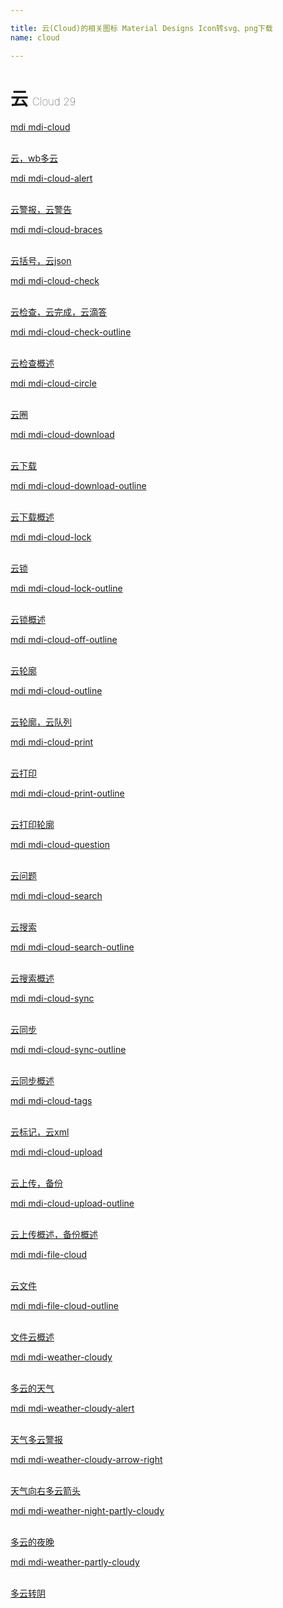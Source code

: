 ```yaml
---

title: 云(Cloud)的相关图标 Material Designs Icon转svg、png下载
name: cloud

---
```


# 云  <small style="font-size: 60%;font-weight: 100">Cloud <span class="badge-secondary badge">29</span> </small>

<search tag="cloud" :max="0"/>

<div class="icon-list row" id="search-show"><a href="/icon/cloud.html" class="icon-item col-6 col-sm-4 col-md-2"><div class="icon-item-inner"><i class="mdi mdi-cloud"></i><p><span>mdi mdi-cloud</span></p> <p><br> 云，wb多云</p></div></a><a href="/icon/cloud-alert.html" class="icon-item col-6 col-sm-4 col-md-2"><div class="icon-item-inner"><i class="mdi mdi-cloud-alert"></i><p><span>mdi mdi-cloud-alert</span></p> <p><br> 云警报，云警告</p></div></a><a href="/icon/cloud-braces.html" class="icon-item col-6 col-sm-4 col-md-2"><div class="icon-item-inner"><i class="mdi mdi-cloud-braces"></i><p><span>mdi mdi-cloud-braces</span></p> <p><br> 云括号，云json</p></div></a><a href="/icon/cloud-check.html" class="icon-item col-6 col-sm-4 col-md-2"><div class="icon-item-inner"><i class="mdi mdi-cloud-check"></i><p><span>mdi mdi-cloud-check</span></p> <p><br> 云检查，云完成，云滴答</p></div></a><a href="/icon/cloud-check-outline.html" class="icon-item col-6 col-sm-4 col-md-2"><div class="icon-item-inner"><i class="mdi mdi-cloud-check-outline"></i><p><span>mdi mdi-cloud-check-outline</span></p> <p><br> 云检查概述</p></div></a><a href="/icon/cloud-circle.html" class="icon-item col-6 col-sm-4 col-md-2"><div class="icon-item-inner"><i class="mdi mdi-cloud-circle"></i><p><span>mdi mdi-cloud-circle</span></p> <p><br> 云圈</p></div></a><a href="/icon/cloud-download.html" class="icon-item col-6 col-sm-4 col-md-2"><div class="icon-item-inner"><i class="mdi mdi-cloud-download"></i><p><span>mdi mdi-cloud-download</span></p> <p><br> 云下载</p></div></a><a href="/icon/cloud-download-outline.html" class="icon-item col-6 col-sm-4 col-md-2"><div class="icon-item-inner"><i class="mdi mdi-cloud-download-outline"></i><p><span>mdi mdi-cloud-download-outline</span></p> <p><br> 云下载概述</p></div></a><a href="/icon/cloud-lock.html" class="icon-item col-6 col-sm-4 col-md-2"><div class="icon-item-inner"><i class="mdi mdi-cloud-lock"></i><p><span>mdi mdi-cloud-lock</span></p> <p><br> 云锁</p></div></a><a href="/icon/cloud-lock-outline.html" class="icon-item col-6 col-sm-4 col-md-2"><div class="icon-item-inner"><i class="mdi mdi-cloud-lock-outline"></i><p><span>mdi mdi-cloud-lock-outline</span></p> <p><br> 云锁概述</p></div></a><a href="/icon/cloud-off-outline.html" class="icon-item col-6 col-sm-4 col-md-2"><div class="icon-item-inner"><i class="mdi mdi-cloud-off-outline"></i><p><span>mdi mdi-cloud-off-outline</span></p> <p><br> 云轮廓</p></div></a><a href="/icon/cloud-outline.html" class="icon-item col-6 col-sm-4 col-md-2"><div class="icon-item-inner"><i class="mdi mdi-cloud-outline"></i><p><span>mdi mdi-cloud-outline</span></p> <p><br> 云轮廓，云队列</p></div></a><a href="/icon/cloud-print.html" class="icon-item col-6 col-sm-4 col-md-2"><div class="icon-item-inner"><i class="mdi mdi-cloud-print"></i><p><span>mdi mdi-cloud-print</span></p> <p><br> 云打印</p></div></a><a href="/icon/cloud-print-outline.html" class="icon-item col-6 col-sm-4 col-md-2"><div class="icon-item-inner"><i class="mdi mdi-cloud-print-outline"></i><p><span>mdi mdi-cloud-print-outline</span></p> <p><br> 云打印轮廓</p></div></a><a href="/icon/cloud-question.html" class="icon-item col-6 col-sm-4 col-md-2"><div class="icon-item-inner"><i class="mdi mdi-cloud-question"></i><p><span>mdi mdi-cloud-question</span></p> <p><br> 云问题</p></div></a><a href="/icon/cloud-search.html" class="icon-item col-6 col-sm-4 col-md-2"><div class="icon-item-inner"><i class="mdi mdi-cloud-search"></i><p><span>mdi mdi-cloud-search</span></p> <p><br> 云搜索</p></div></a><a href="/icon/cloud-search-outline.html" class="icon-item col-6 col-sm-4 col-md-2"><div class="icon-item-inner"><i class="mdi mdi-cloud-search-outline"></i><p><span>mdi mdi-cloud-search-outline</span></p> <p><br> 云搜索概述</p></div></a><a href="/icon/cloud-sync.html" class="icon-item col-6 col-sm-4 col-md-2"><div class="icon-item-inner"><i class="mdi mdi-cloud-sync"></i><p><span>mdi mdi-cloud-sync</span></p> <p><br> 云同步</p></div></a><a href="/icon/cloud-sync-outline.html" class="icon-item col-6 col-sm-4 col-md-2"><div class="icon-item-inner"><i class="mdi mdi-cloud-sync-outline"></i><p><span>mdi mdi-cloud-sync-outline</span></p> <p><br> 云同步概述</p></div></a><a href="/icon/cloud-tags.html" class="icon-item col-6 col-sm-4 col-md-2"><div class="icon-item-inner"><i class="mdi mdi-cloud-tags"></i><p><span>mdi mdi-cloud-tags</span></p> <p><br> 云标记，云xml</p></div></a><a href="/icon/cloud-upload.html" class="icon-item col-6 col-sm-4 col-md-2"><div class="icon-item-inner"><i class="mdi mdi-cloud-upload"></i><p><span>mdi mdi-cloud-upload</span></p> <p><br> 云上传，备份</p></div></a><a href="/icon/cloud-upload-outline.html" class="icon-item col-6 col-sm-4 col-md-2"><div class="icon-item-inner"><i class="mdi mdi-cloud-upload-outline"></i><p><span>mdi mdi-cloud-upload-outline</span></p> <p><br> 云上传概述，备份概述</p></div></a><a href="/icon/file-cloud.html" class="icon-item col-6 col-sm-4 col-md-2"><div class="icon-item-inner"><i class="mdi mdi-file-cloud"></i><p><span>mdi mdi-file-cloud</span></p> <p><br> 云文件</p></div></a><a href="/icon/file-cloud-outline.html" class="icon-item col-6 col-sm-4 col-md-2"><div class="icon-item-inner"><i class="mdi mdi-file-cloud-outline"></i><p><span>mdi mdi-file-cloud-outline</span></p> <p><br> 文件云概述</p></div></a><a href="/icon/weather-cloudy.html" class="icon-item col-6 col-sm-4 col-md-2"><div class="icon-item-inner"><i class="mdi mdi-weather-cloudy"></i><p><span>mdi mdi-weather-cloudy</span></p> <p><br> 多云的天气</p></div></a><a href="/icon/weather-cloudy-alert.html" class="icon-item col-6 col-sm-4 col-md-2"><div class="icon-item-inner"><i class="mdi mdi-weather-cloudy-alert"></i><p><span>mdi mdi-weather-cloudy-alert</span></p> <p><br> 天气多云警报</p></div></a><a href="/icon/weather-cloudy-arrow-right.html" class="icon-item col-6 col-sm-4 col-md-2"><div class="icon-item-inner"><i class="mdi mdi-weather-cloudy-arrow-right"></i><p><span>mdi mdi-weather-cloudy-arrow-right</span></p> <p><br> 天气向右多云箭头</p></div></a><a href="/icon/weather-night-partly-cloudy.html" class="icon-item col-6 col-sm-4 col-md-2"><div class="icon-item-inner"><i class="mdi mdi-weather-night-partly-cloudy"></i><p><span>mdi mdi-weather-night-partly-cloudy</span></p> <p><br> 多云的夜晚</p></div></a><a href="/icon/weather-partly-cloudy.html" class="icon-item col-6 col-sm-4 col-md-2"><div class="icon-item-inner"><i class="mdi mdi-weather-partly-cloudy"></i><p><span>mdi mdi-weather-partly-cloudy</span></p> <p><br> 多云转阴</p></div></a></div>

